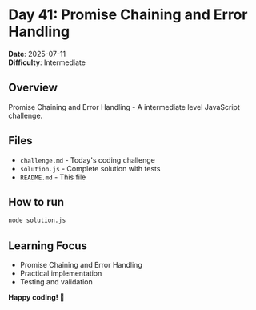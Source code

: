 # Day 41: Promise Chaining and Error Handling

**Date**: 2025-07-11  
**Difficulty**: Intermediate

## Overview
Promise Chaining and Error Handling - A intermediate level JavaScript challenge.

## Files
- `challenge.md` - Today's coding challenge
- `solution.js` - Complete solution with tests
- `README.md` - This file

## How to run
```bash
node solution.js
```

## Learning Focus
- Promise Chaining and Error Handling
- Practical implementation
- Testing and validation

**Happy coding! 🚀**
